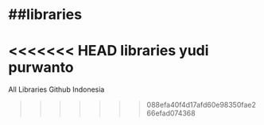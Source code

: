 ##libraries
=========

<<<<<<< HEAD
libraries yudi purwanto
=======
All Libraries Github Indonesia
>>>>>>> 088efa40f4d17afd60e98350fae266efad074368
